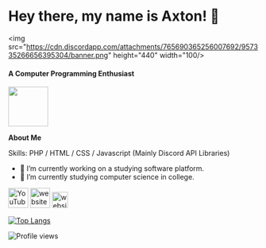 # Hey there, my name is Axton! 👋
<img src="https://cdn.discordapp.com/attachments/765690365256007692/957335266656395304/banner.png" height="440" width="100/>
#### A Computer Programming Enthusiast
<img height="80px" src="https://discord.c99.nl/widget/theme-3/360832097495285761.png" />

**About Me**

Skills: PHP / HTML / CSS /  Javascript (Mainly Discord API Libraries)

- 🔭 I’m currently working on a studying software platform.
- 🌱 I’m currently studying computer science in college. 

[<img src='https://pnggrid.com/wp-content/uploads/2021/07/White-YouTube-Logo-Transparent.png' alt='YouTube' height='40'>](https://www.youtube.com/channel/UCQ33WJtEvMq4g6M3g8foeQQ)  [<img src='https://icon-library.com/images/globe-icon-white/globe-icon-white-8.jpg' alt='website' height='40'>](https://axtonprice.com)  [<img src='https://discord.com/assets/145dc557845548a36a82337912ca3ac5.svg' alt='website' height='32'>](https://discord.gg/dP3MuBATGc)  

[![Top Langs](https://github-readme-stats.vercel.app/api/top-langs/?username=axtonprice)](https://github.com/anuraghazra/github-readme-stats)

![Profile views](https://gpvc.arturio.dev/axtonprice)

